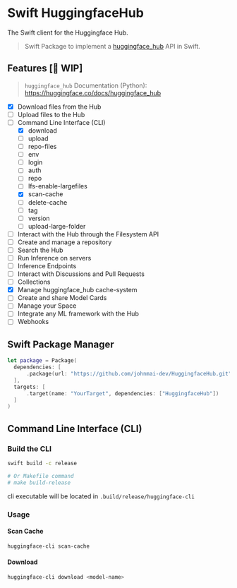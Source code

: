 # Swift HuggingfaceHub

The Swift client for the Huggingface Hub.

> Swift Package to implement a [huggingface_hub](https://github.com/huggingface/huggingface_hub) API in Swift.

## Features [🚧 WIP]

> `huggingface_hub` Documentation (Python): https://huggingface.co/docs/huggingface_hub

- [x] Download files from the Hub
- [ ] Upload files to the Hub
- [ ] Command Line Interface (CLI)
    - [x] download
    - [ ] upload
    - [ ] repo-files
    - [ ] env
    - [ ] login
    - [ ] auth
    - [ ] repo
    - [ ] lfs-enable-largefiles
    - [x] scan-cache
    - [ ] delete-cache
    - [ ] tag
    - [ ] version
    - [ ] upload-large-folder
- [ ] Interact with the Hub through the Filesystem API
- [ ] Create and manage a repository
- [ ] Search the Hub
- [ ] Run Inference on servers
- [ ] Inference Endpoints
- [ ] Interact with Discussions and Pull Requests
- [ ] Collections
- [x] Manage huggingface_hub cache-system
- [ ] Create and share Model Cards
- [ ] Manage your Space
- [ ] Integrate any ML framework with the Hub
- [ ] Webhooks

## Swift Package Manager

```swift
let package = Package(
  dependencies: [
      .package(url: "https://github.com/johnmai-dev/HuggingfaceHub.git", from: "main")
  ],
  targets: [
      .target(name: "YourTarget", dependencies: ["HuggingfaceHub"])
  ]
)
```

## Command Line Interface (CLI)

### Build the CLI

```bash
swift build -c release

# Or Makefile command
# make build-release
```

cli executable will be located in `.build/release/huggingface-cli`

### Usage

#### Scan Cache

```bash
huggingface-cli scan-cache
```

#### Download

```bash
huggingface-cli download <model-name>
```